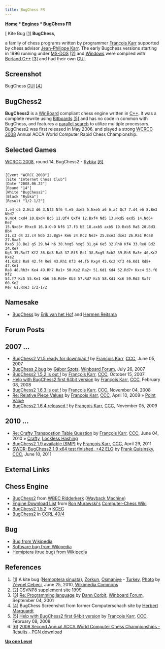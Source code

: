 ```yaml
---
title: BugChess FR
---
```

**[Home](Home "Home") * [Engines](Engines "Engines") * BugChess FR**

\[ Kite Bug <a id="cite-note-1" href="#cite-ref-1">[1]</a>
**BugChess**,

a family of chess programs written by programmer [François Karr](Fran%C3%A7ois_Karr "François Karr") supported by chess advisor [Jean-Philippe Karr](Jean-Philippe_Karr "Jean-Philippe Karr").
The early Bugchess versions starting in 1996 running under [MS-DOS](MS-DOS "MS-DOS") <a id="cite-note-2" href="#cite-ref-2">[2]</a>
and [Windows](Windows "Windows") were compiled with [Borland C++](Cpp "Cpp") <a id="cite-note-3" href="#cite-ref-3">[3]</a>
and had their own [GUI](GUI "GUI").

## Screenshot

[](File:Bugchess.jpg)
BugChess [GUI](GUI "GUI") <a id="cite-note-4" href="#cite-ref-4">[4]</a>

## BugChess2

**BugChess2** is a [WinBoard](WinBoard "WinBoard") compliant chess engine written in [C++](Cpp "Cpp").
It was a complete rewrite using [Bitboards](Bitboards "Bitboards") <a id="cite-note-5" href="#cite-ref-5">[5]</a> and has no code in common with BugChess, and features a [parallel search](Parallel_Search "Parallel Search") to utilize multiple processors.
BugChess2 was first released in May 2006, and played a strong [WCRCC 2008](WCRCC_2008 "WCRCC 2008") Annual ACCA World Computer Rapid Chess Championship.

## Selected Games

[WCRCC 2008](WCRCC_2008 "WCRCC 2008"), round 14, BugChess2 - [Rybka](Rybka "Rybka") <a id="cite-note-6" href="#cite-ref-6">[6]</a>

```

[Event "WCRCC 2008"]
[Site "Internet Chess Club"]
[Date "2008.06.22"]
[Round "14"]
[White "BugChess2"]
[Black "Rybka"]
[Result "1/2-1/2"]

1.e4 c5 2.Nc3 d6 3.Nf3 Nf6 4.e5 dxe5 5.Nxe5 a6 6.a4 Qc7 7.d4 e6 8.Be3 Nbd7 
9.Nc4 cxd4 10.Qxd4 Bc5 11.Qf4 Qxf4 12.Bxf4 Nd5 13.Nxd5 exd5 14.Nd6+ Ke7 
15.Nxc8+ Rhxc8 16.O-O-O Nf6 17.f3 b5 18.axb5 axb5 19.Bxb5 Ra5 20.Bd3 Bb4 
21.c3 d4 22.c4 Nd5 23.Bg5+ Ke6 24.Kc2 Ne3+ 25.Bxe3 dxe3 26.Ra1 Rca8 27.Rxa5 
Rxa5 28.Be2 g5 29.h4 h6 30.hxg5 hxg5 31.g4 Ke5 32.Rh8 Kf4 33.Re8 Bd2 34.Re7 
Kg3 35.Rxf7 Kf2 36.Kd3 Ra8 37.Rf5 Bc1 38.Rxg5 Bxb2 39.Rh5 Ra3+ 40.Kc2 Kxe2 
41.Kxb2 Ra8 42.f4 Re8 43.Rh1 Kf3 44.f5 Kxg4 45.Kc2 Kf3 46.Kd1 Rd8+ 47.Ke1 
Ra8 48.Rh3+ Ke4 49.Rh7 Ra1+ 50.Ke2 Ra2+ 51.Kd1 Kd4 52.Rd7+ Kxc4 53.f6 Rf2 
54.f7 Kc5 55.Ke1 Kb6 56.Rd6+ Kb5 57.Rd7 Kc5 58.Kd1 Kc6 59.Rd3 Rxf7 60.Ke2 
Re7 61.Rxe3 1/2-1/2

```

## Namesake

- [BugChess](BugChess_NL "BugChess NL") by [Erik van het Hof](Erik_van_het_Hof "Erik van het Hof") and [Hermen Reitsma](Hermen_Reitsma "Hermen Reitsma")

## Forum Posts

## 2007 ...

- [BugChess2 V1.5 ready for download !](http://www.talkchess.com/forum3/viewtopic.php?f=2&t=14270) by [François Karr](Fran%C3%A7ois_Karr "François Karr"), [CCC](CCC "CCC"), June 05, 2007
- [BugChess 2 bug](http://www.open-aurec.com/wbforum/viewtopic.php?f=2&t=6691) by [Gábor Szots](Gabor_Szots "Gabor Szots"), [Winboard Forum](Computer_Chess_Forums "Computer Chess Forums"), July 26, 2007
- [BugChess2 1.5.2 is out !](http://www.talkchess.com/forum/viewtopic.php?t=17161) by [François Karr](Fran%C3%A7ois_Karr "François Karr"), [CCC](CCC "CCC"), October 15, 2007
- [Help with BugChess2 first 64bit version](http://www.talkchess.com/forum3/viewtopic.php?f=2&t=19486) by [François Karr](Fran%C3%A7ois_Karr "François Karr"), [CCC](CCC "CCC"), February 08, 2008
- [BugChess2 1.6.3 is out !](http://www.talkchess.com/forum/viewtopic.php?t=24716) by [François Karr](Fran%C3%A7ois_Karr "François Karr"), [CCC](CCC "CCC"), November 04, 2008
- [Re: Relative Piece Values](http://www.talkchess.com/forum3/viewtopic.php?f=7&t=27387&start=8) by [François Karr](Fran%C3%A7ois_Karr "François Karr"), [CCC](CCC "CCC"), April 10, 2009 » [Point Value](Point_Value "Point Value")
- [BugChess2 1.6.4 released !](http://www.talkchess.com/forum/viewtopic.php?t=30491) by [François Karr](Fran%C3%A7ois_Karr "François Karr"), [CCC](CCC "CCC"), November 05, 2009

## 2010 ...

- [Re: Crafty Transpostion Table Question](http://www.talkchess.com/forum3/viewtopic.php?f=7&t=34606&start=11) by [François Karr](Fran%C3%A7ois_Karr "François Karr"), [CCC](CCC "CCC"), June 04, 2010 » [Crafty](Crafty "Crafty"), [Lockless Hashing](Shared_Hash_Table#Lockless "Shared Hash Table")
- [BugChess2 1.9 available (SMP)](http://www.talkchess.com/forum/viewtopic.php?t=38914) by [François Karr](Fran%C3%A7ois_Karr "François Karr"), [CCC](CCC "CCC"), April 29, 2011
- [SWCR: BugChess2 1.9 x64 test finished, +42 ELO](http://www.talkchess.com/forum/viewtopic.php?t=39326) by [Frank Quisinsky](Frank_Quisinsky "Frank Quisinsky"), [CCC](CCC "CCC"), June 10, 2011

## External Links

## Chess Engine

- [BugChess2](https://web.archive.org/web/20120104192417/http://wbec-ridderkerk.nl/html/details1/BugChess2.html) from [WBEC Ridderkerk](WBEC "WBEC") ([Wayback Machine](https://en.wikipedia.org/wiki/Wayback_Machine))
- [Engine Download List](http://www.computer-chess.org/doku.php?id=computer_chess:wiki:download:engine_download_list) from [Ron Murawski's](Ron_Murawski "Ron Murawski") [Computer-Chess Wiki](http://computer-chess.org/doku.php?id=home)
- [BugChess2 1.5.2](http://kirill-kryukov.com/chess/kcec/cgi/engine_details.cgi?print=Details&each_game=1&eng=BugChess2%201.5.2) in [KCEC](KCEC "KCEC")
- [BugChess2](http://www.computerchess.org.uk/ccrl/404/cgi/compare_engines.cgi?family=BugChess&print=Rating+list&print=Results+table&print=LOS+table&print=Ponder+hit+table&print=Eval+difference+table&print=Comopp+gamenum+table&print=Overlap+table&print=Score+with+common+opponents) in [CCRL 40/4](CCRL "CCRL")

## Bug

- [Bug from Wikipedia](https://en.wikipedia.org/wiki/Bug)
- [Software bug from Wikipedia](https://en.wikipedia.org/wiki/Software_bug)
- [Hemiptera (true bug) from Wikipedia](https://en.wikipedia.org/wiki/Hemiptera)

## References

1. <a id="cite-ref-1" href="#cite-note-1">[1]</a> A kite bug ([Nemoptera sinuata](https://en.wikipedia.org/wiki/Nemoptera)), [Zorkun](https://en.wikipedia.org/wiki/Zorkun), [Osmaniye](https://en.wikipedia.org/wiki/Osmaniye) - [Turkey](https://en.wikipedia.org/wiki/Turkey), [Photo](https://commons.wikimedia.org/wiki/File:Kite_bug_-_Nemoptera_sinuata.jpg) by [Zeynel Cebeci](https://commons.wikimedia.org/wiki/User:Zcebeci), June 25, 2010, [Wikimedia Commons](https://en.wikipedia.org/wiki/Wikimedia_Commons)
1. <a id="cite-ref-2" href="#cite-note-2">[2]</a> [CSVNP8 supplement site 1999](http://www.csvnsupplementsite.nl/csvnp8.html)
1. <a id="cite-ref-3" href="#cite-note-3">[3]</a> [Re: Programming language](http://www.open-aurec.com/wbforum/viewtopic.php?f=18&t=34468&p=130292#p130292) by [Dann Corbit](Dann_Corbit "Dann Corbit"), [Winboard Forum](Computer_Chess_Forums "Computer Chess Forums"), September 04, 2001
1. <a id="cite-ref-4" href="#cite-note-4">[4]</a> BugChess Screenshot from former Computerschach site by [Herbert Marquardt](index.php?title=Herbert_Marquardt&action=edit&redlink=1 "Herbert Marquardt (page does not exist)")
1. <a id="cite-ref-5" href="#cite-note-5">[5]</a> [Help with BugChess2 first 64bit version](http://www.talkchess.com/forum3/viewtopic.php?f=2&t=19486) by [François Karr](Fran%C3%A7ois_Karr "François Karr"), [CCC](CCC "CCC"), February 08, 2008
1. <a id="cite-ref-6" href="#cite-note-6">[6]</a> [2008 Second Annual ACCA World Computer Chess Championships - Results - PGN download](http://compchess.org/ACCAWCRCC/2008ACCAWCRCC/2008WCRCCResults.html)

**[Up one Level](Engines "Engines")**

